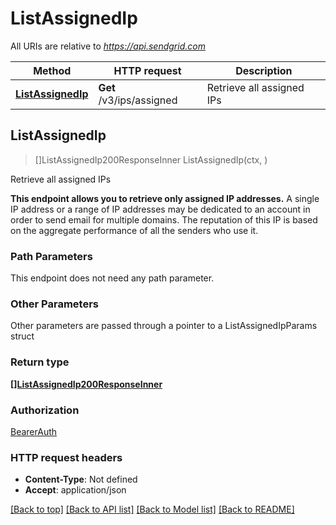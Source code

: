 # ListAssignedIp

All URIs are relative to *https://api.sendgrid.com*

Method | HTTP request | Description
------------- | ------------- | -------------
[**ListAssignedIp**](ListAssignedIp.md#ListAssignedIp) | **Get** /v3/ips/assigned | Retrieve all assigned IPs



## ListAssignedIp

> []ListAssignedIp200ResponseInner ListAssignedIp(ctx, )

Retrieve all assigned IPs

**This endpoint allows you to retrieve only assigned IP addresses.**  A single IP address or a range of IP addresses may be dedicated to an account in order to send email for multiple domains. The reputation of this IP is based on the aggregate performance of all the senders who use it.

### Path Parameters

This endpoint does not need any path parameter.

### Other Parameters

Other parameters are passed through a pointer to a ListAssignedIpParams struct


### Return type

[**[]ListAssignedIp200ResponseInner**](ListAssignedIp200ResponseInner.md)

### Authorization

[BearerAuth](../README.md#BearerAuth)

### HTTP request headers

- **Content-Type**: Not defined
- **Accept**: application/json

[[Back to top]](#) [[Back to API list]](../README.md#documentation-for-api-endpoints)
[[Back to Model list]](../README.md#documentation-for-models)
[[Back to README]](../README.md)

